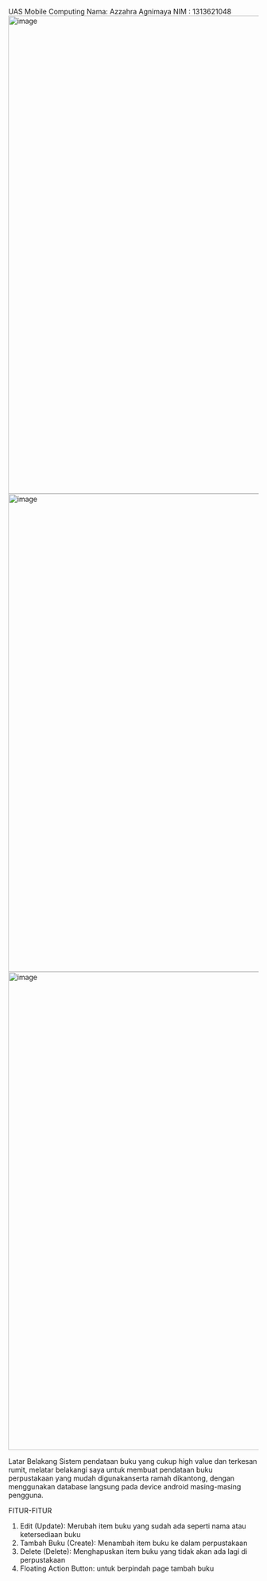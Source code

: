 UAS Mobile Computing
Nama: Azzahra Agnimaya
NIM : 1313621048
<img width="960" alt="image" src="https://github.com/agnimayaa/UAS_MOBCOM_Azzahra-Agnimaya/assets/94313497/c6b373db-07f5-4382-8d83-c94d8a0d9c2a">
<img width="960" alt="image" src="https://github.com/agnimayaa/UAS_MOBCOM_Azzahra-Agnimaya/assets/94313497/32ee6380-72be-426b-ad10-4b10536fc555">
<img width="960" alt="image" src="https://github.com/agnimayaa/UAS_MOBCOM_Azzahra-Agnimaya/assets/94313497/a2d6dd2c-d00c-475c-bc2f-147a71490301">

Latar Belakang 
Sistem pendataan buku yang cukup high value dan terkesan rumit,
melatar belakangi saya untuk membuat pendataan buku perpustakaan 
yang mudah digunakanserta ramah dikantong, dengan menggunakan 
database langsung pada device android masing-masing pengguna.

FITUR-FITUR

1. Edit (Update): Merubah item buku yang sudah ada seperti nama atau ketersediaan buku
2. Tambah Buku (Create): Menambah item buku ke dalam perpustakaan
3. Delete (Delete): Menghapuskan item buku yang tidak akan ada lagi di perpustakaan
4. Floating Action Button: untuk berpindah page tambah buku

